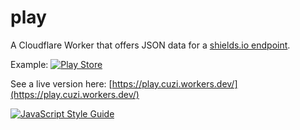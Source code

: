 
# play

A Cloudflare Worker that offers JSON data for a [shields.io endpoint](https://shields.io/endpoint).

Example: [![Play Store](https://img.shields.io/endpoint?color=green&label=Store&logo=google-play&logoColor=green&url=https%3A%2F%2Fplay.cuzi.workers.dev%2Fplay%3Fi%3Dcom.github.cvzi.screenshottile%26m%3D%24rating%2520%25E2%25AD%2590%2520v%24version%2520)](https://play.google.com/store/apps/details?id=com.github.cvzi.screenshottile)

See a live version here: [https://play.cuzi.workers.dev/](https://play.cuzi.workers.dev/)

[![JavaScript Style Guide](https://cdn.rawgit.com/standard/standard/master/badge.svg)](https://github.com/standard/standard)
